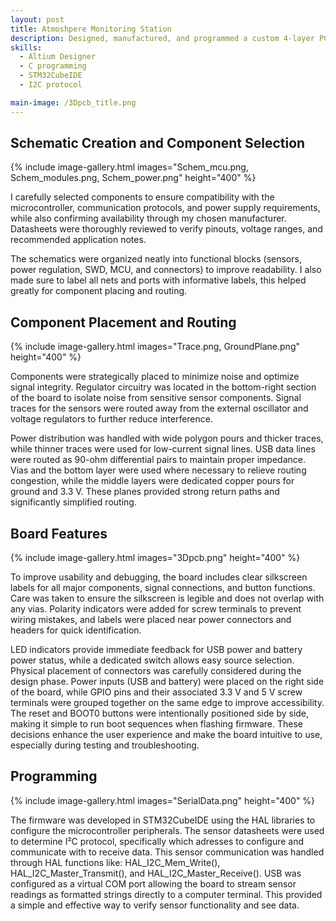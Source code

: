 ```yaml
---
layout: post
title: Atmoshpere Monitoring Station
description: Designed, manufactured, and programmed a custom 4-layer PCB for an atmospheric monitoring station capable of measuring temperature, humidity, and ambient light. The board integrates multiple sensors via I²C, providing accurate environmental data collection. 
skills: 
  - Altium Designer
  - C programming
  - STM32CubeIDE 
  - I2C protocol

main-image: /3Dpcb_title.png
---
```


## Schematic Creation and Component Selection 

{% include image-gallery.html images="Schem_mcu.png, Schem_modules.png, Schem_power.png" height="400" %} 


I carefully selected components to ensure compatibility with the microcontroller, communication protocols, and power supply requirements, while also confirming availability through my chosen manufacturer. Datasheets were thoroughly reviewed to verify pinouts, voltage ranges, and recommended application notes. 

The schematics were organized neatly into functional blocks (sensors, power regulation, SWD, MCU, and connectors) to improve readability. I also made sure to label all nets and ports with informative labels, this helped greatly for component placing and routing.

## Component Placement and Routing

{% include image-gallery.html images="Trace.png, GroundPlane.png" height="400" %} 


Components were strategically placed to minimize noise and optimize signal integrity. Regulator circuitry was located in the bottom-right section of the board to isolate noise from sensitive sensor components. Signal traces for the sensors were routed away from the external oscillator and voltage regulators to further reduce interference.

Power distribution was handled with wide polygon pours and thicker traces, while thinner traces were used for low-current signal lines. USB data lines were routed as 90-ohm differential pairs to maintain proper impedance. Vias and the bottom layer were used where necessary to relieve routing congestion, while the middle layers were dedicated copper pours for ground and 3.3 V. These planes provided strong return paths and significantly simplified routing.

## Board Features

{% include image-gallery.html images="3Dpcb.png" height="400" %} 


To improve usability and debugging, the board includes clear silkscreen labels for all major components, signal connections, and button functions. Care was taken to ensure the silkscreen is legible and does not overlap with any vias. Polarity indicators were added for screw terminals to prevent wiring mistakes, and labels were placed near power connectors and headers for quick identification.

LED indicators provide immediate feedback for USB power and battery power status, while a dedicated switch allows easy source selection. Physical placement of connectors was carefully considered during the design phase. Power inputs (USB and battery) were placed on the right side of the board, while GPIO pins and their associated 3.3 V and 5 V screw terminals were grouped together on the same edge to improve accessibility. The reset and BOOT0 buttons were intentionally positioned side by side, making it simple to run boot sequences when flashing firmware. These decisions enhance the user experience and make the board intuitive to use, especially during testing and troubleshooting.

## Programming 

{% include image-gallery.html images="SerialData.png" height="400" %} 


The firmware was developed in STM32CubeIDE using the HAL libraries to configure the microcontroller peripherals. The sensor datasheets were used to determine I²C protocol, specifically which adresses to configure and communicate with to receive data. This sensor communication was handled through HAL functions like: HAL_I2C_Mem_Write(), HAL_I2C_Master_Transmit(), and HAL_I2C_Master_Receive(). USB was configured as a virtual COM port allowing the board to stream sensor readings as formatted strings directly to a computer terminal. This provided a simple and effective way to verify sensor functionality and see data. 
